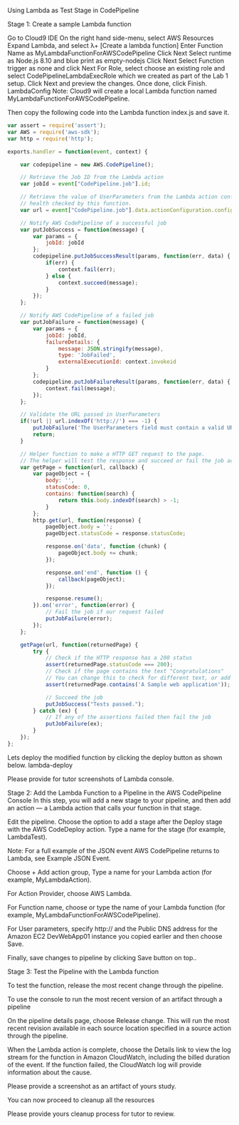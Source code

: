 Using Lambda as Test Stage in CodePipeline

Stage 1: Create a sample Lambda function

Go to Cloud9 IDE
On the right hand side-menu, select AWS Resources
Expand Lambda, and select λ+ [Create a lambda function]
Enter Function Name as MyLambdaFunctionForAWSCodePipeline
Click Next
Select runtime as Node.js 8.10 and blue print as empty-nodejs
Click Next
Select Function trigger as none and click Next
For Role, select choose an existing role and select CodePipelineLambdaExecRole which we created as part of the Lab 1 setup.
Click Next and preview the changes. Once done, click Finish. LambdaConfig
Note: Cloud9 will create a local Lambda function named MyLambdaFunctionForAWSCodePipeline.

Then copy the following code into the Lambda function index.js and save it.
```js
var assert = require('assert');
var AWS = require('aws-sdk');
var http = require('http');

exports.handler = function(event, context) {

    var codepipeline = new AWS.CodePipeline();

    // Retrieve the Job ID from the Lambda action
    var jobId = event["CodePipeline.job"].id;

    // Retrieve the value of UserParameters from the Lambda action configuration in AWS CodePipeline, in this case a URL which will be
    // health checked by this function.
    var url = event["CodePipeline.job"].data.actionConfiguration.configuration.UserParameters;

    // Notify AWS CodePipeline of a successful job
    var putJobSuccess = function(message) {
        var params = {
            jobId: jobId
        };
        codepipeline.putJobSuccessResult(params, function(err, data) {
            if(err) {
                context.fail(err);
            } else {
                context.succeed(message);
            }
        });
    };

    // Notify AWS CodePipeline of a failed job
    var putJobFailure = function(message) {
        var params = {
            jobId: jobId,
            failureDetails: {
                message: JSON.stringify(message),
                type: 'JobFailed',
                externalExecutionId: context.invokeid
            }
        };
        codepipeline.putJobFailureResult(params, function(err, data) {
            context.fail(message);
        });
    };

    // Validate the URL passed in UserParameters
    if(!url || url.indexOf('http://') === -1) {
        putJobFailure('The UserParameters field must contain a valid URL address to test, including http:// or https://');
        return;
    }

    // Helper function to make a HTTP GET request to the page.
    // The helper will test the response and succeed or fail the job accordingly
    var getPage = function(url, callback) {
        var pageObject = {
            body: '',
            statusCode: 0,
            contains: function(search) {
                return this.body.indexOf(search) > -1;
            }
        };
        http.get(url, function(response) {
            pageObject.body = '';
            pageObject.statusCode = response.statusCode;

            response.on('data', function (chunk) {
                pageObject.body += chunk;
            });

            response.on('end', function () {
                callback(pageObject);
            });

            response.resume();
        }).on('error', function(error) {
            // Fail the job if our request failed
            putJobFailure(error);
        });
    };

    getPage(url, function(returnedPage) {
        try {
            // Check if the HTTP response has a 200 status
            assert(returnedPage.statusCode === 200);
            // Check if the page contains the text "Congratulations"
            // You can change this to check for different text, or add other tests as required
            assert(returnedPage.contains('A Sample web application'));

            // Succeed the job
            putJobSuccess("Tests passed.");
        } catch (ex) {
            // If any of the assertions failed then fail the job
            putJobFailure(ex);
        }
    });
};
```
Lets deploy the modified function by clicking the deploy button as shown below. lambda-deploy

Please provide for tutor screenshots of Lambda console.

Stage 2: Add the Lambda Function to a Pipeline in the AWS CodePipeline Console
In this step, you will add a new stage to your pipeline, and then add an action — a Lambda action that calls your function in that stage.

Edit the pipeline. Choose the option to add a stage after the Deploy stage with the AWS CodeDeploy action. 
Type a name for the stage (for example, LambdaTest).

Note: For a full example of the JSON event AWS CodePipeline returns to Lambda, see Example JSON Event.

Choose + Add action group,
Type a name for your Lambda action (for example, MyLambdaAction).

For Action Provider, choose AWS Lambda.

For Function name, choose or type the name of your Lambda function (for example, MyLambdaFunctionForAWSCodePipeline).

For User parameters, specify http:// and the Public DNS address for the Amazon EC2 DevWebApp01 instance you copied earlier  and then choose Save.

Finally, save changes to pipeline by clicking Save button on top..


Stage 3: Test the Pipeline with the Lambda function

To test the function, release the most recent change through the pipeline.

To use the console to run the most recent version of an artifact through a pipeline

On the pipeline details page, choose Release change. 
This will run the most recent revision available in each source location specified in a source action through the pipeline.

When the Lambda action is complete, choose the Details link to view the log stream for the function in Amazon CloudWatch, including the billed duration of the event. 
If the function failed, the CloudWatch log will provide information about the cause.

Please provide a screenshot as an artifact of yours study.

You can now proceed to cleanup all the resources

Please provide yours cleanup process for tutor to review.
